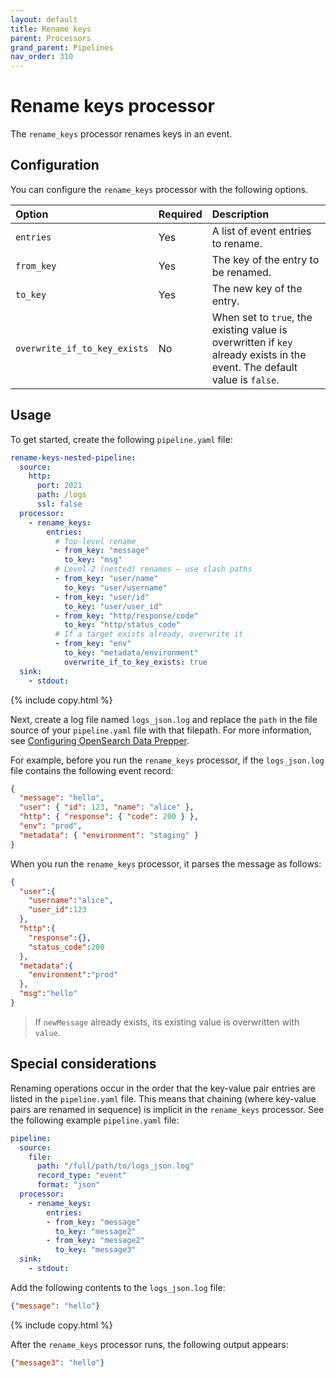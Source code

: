 ```yaml
---
layout: default
title: Rename keys
parent: Processors
grand_parent: Pipelines
nav_order: 310
---
```


# Rename keys processor

The `rename_keys` processor renames keys in an event.

## Configuration

You can configure the `rename_keys` processor with the following options.

| Option | Required | Description |
| :--- | :--- | :--- |
| `entries` | Yes | A list of event entries to rename. |
| `from_key` | Yes | The key of the entry to be renamed. |
| `to_key` | Yes | The new key of the entry. |
| `overwrite_if_to_key_exists` | No | When set to `true`, the existing value is overwritten if `key` already exists in the event. The default value is `false`. |

## Usage

To get started, create the following `pipeline.yaml` file:

```yaml
rename-keys-nested-pipeline:
  source:
    http:
      port: 2021
      path: /logs
      ssl: false
  processor:
    - rename_keys:
        entries:
          # Top-level rename
          - from_key: "message"
            to_key: "msg"
          # Level-2 (nested) renames — use slash paths
          - from_key: "user/name"
            to_key: "user/username"
          - from_key: "user/id"
            to_key: "user/user_id"
          - from_key: "http/response/code"
            to_key: "http/status_code"
          # If a target exists already, overwrite it
          - from_key: "env"
            to_key: "metadata/environment"
            overwrite_if_to_key_exists: true
  sink:
    - stdout:
```
{% include copy.html %}


Next, create a log file named `logs_json.log` and replace the `path` in the file source of your `pipeline.yaml` file with that filepath. For more information, see [Configuring OpenSearch Data Prepper]({{site.url}}{{site.baseurl}}/data-prepper/getting-started/#2-configuring-data-prepper).

For example, before you run the `rename_keys` processor, if the `logs_json.log` file contains the following event record:

```json
{
  "message": "hello",
  "user": { "id": 123, "name": "alice" },
  "http": { "response": { "code": 200 } },
  "env": "prod",
  "metadata": { "environment": "staging" }
}
```

When you run the `rename_keys` processor, it parses the message as follows:

```json
{
  "user":{
    "username":"alice",
    "user_id":123
  },
  "http":{
    "response":{},
    "status_code":200
  },
  "metadata":{
    "environment":"prod"
  },
  "msg":"hello"
}
```

> If `newMessage` already exists, its existing value is overwritten with `value`.



## Special considerations

Renaming operations occur in the order that the key-value pair entries are listed in the `pipeline.yaml` file. This means that chaining (where key-value pairs are renamed in sequence) is implicit in the `rename_keys` processor. See the following example `pipeline.yaml` file:

```yaml
pipeline:
  source:
    file:
      path: "/full/path/to/logs_json.log"
      record_type: "event"
      format: "json"
  processor:
    - rename_keys:
        entries:
        - from_key: "message"
          to_key: "message2"
        - from_key: "message2"
          to_key: "message3"
  sink:
    - stdout:
```

Add the following contents to the `logs_json.log` file:

```json
{"message": "hello"}
```
{% include copy.html %}

After the `rename_keys` processor runs, the following output appears:

```json
{"message3": "hello"}
```